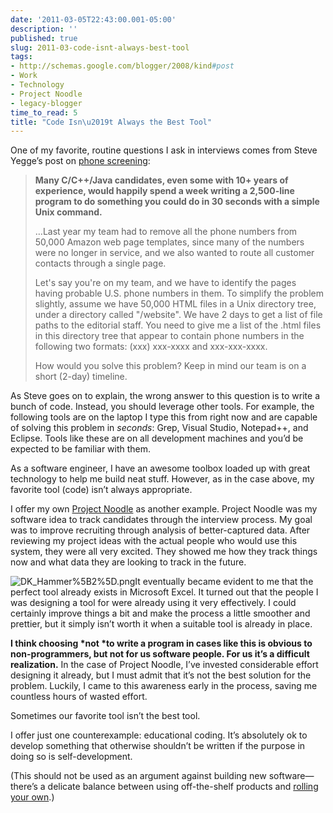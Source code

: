 ```yaml
---
date: '2011-03-05T22:43:00.001-05:00'
description: ''
published: true
slug: 2011-03-code-isnt-always-best-tool
tags:
- http://schemas.google.com/blogger/2008/kind#post
- Work
- Technology
- Project Noodle
- legacy-blogger
time_to_read: 5
title: "Code Isn\u2019t Always the Best Tool"
---
```



One of my favorite, routine questions I ask in interviews comes from Steve Yegge’s post on [phone screening](http://sites.google.com/site/steveyegge2/five-essential-phone-screen-questions):
<blockquote> 

<strong>Many C/C++/Java candidates, even some with 10+ years of experience, would happily spend a week writing a 2,500-line program to do something you could do in 30 seconds with a simple Unix command.</strong>  

…Last year my team had to remove all the phone numbers from 50,000 Amazon web page templates, since many of the numbers were no longer in service, and we also wanted to route all customer contacts through a single page.  

Let's say you're on my team, and we have to identify the pages having probable U.S. phone numbers in them. To simplify the problem slightly, assume we have 50,000 HTML files in a Unix directory tree, under a directory called &quot;/website&quot;. We have 2 days to get a list of file paths to the editorial staff. You need to give me a list of the .html files in this directory tree that appear to contain phone numbers in the following two formats: (xxx) xxx-xxxx and xxx-xxx-xxxx.  

How would you solve this problem? Keep in mind our team is on a short (2-day) timeline.
</blockquote>

As Steve goes on to explain, the wrong answer to this question is to write a bunch of code. Instead, you should leverage other tools. For example, the following tools are on the laptop I type this from right now and are capable of solving this problem in *seconds*: Grep, Visual Studio, Notepad++, and Eclipse. Tools like these are on all development machines and you’d be expected to be familiar with them.

As a software engineer, I have an awesome toolbox loaded up with great technology to help me build neat stuff. However, as in the case above, my favorite tool (code) isn’t always appropriate.  

I offer my own [Project Noodle](http://blog.wassupy.com/search/label/Project%20Noodle) as another example. Project Noodle was my software idea to track candidates through the interview process. My goal was to improve recruiting through analysis of better-captured data. After reviewing my project ideas with the actual people who would use this system, they were all very excited. They showed me how they track things now and what data they are looking to track in the future.   

![DK_Hammer%5B2%5D.png](DK_Hammer%5B2%5D.png)It eventually became evident to me that the perfect tool already exists in Microsoft Excel. It turned out that the people I was designing a tool for were already using it very effectively. I could certainly improve things a bit and make the process a little smoother and prettier, but it simply isn’t worth it when a suitable tool is already in place.  

<strong>I think choosing *not *to write a program in cases like this is obvious to non-programmers, but not for us software people. For us it’s a difficult realization.</strong> In the case of Project Noodle, I’ve invested considerable effort designing it already, but I must admit that it’s not the best solution for the problem. Luckily, I came to this awareness early in the process, saving me countless hours of wasted effort.  

Sometimes our favorite tool isn’t the best tool.  

I offer just one counterexample: educational coding. It’s absolutely ok to develop something that otherwise shouldn’t be written if the purpose in doing so is self-development.  

(This should not be used as an argument against building new software—there’s a delicate balance between using off-the-shelf products and [rolling your own](../2011/2011-02-case-for-rolling-it-all-yourself.html).)